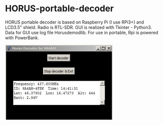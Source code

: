 # HORUS-portable-decoder
HORUS portable decoder is based on Raspberry Pi (I use RPi3+) and LCD3.5" shield. Radio is RTL-SDR.  GUI is realized with Tkinter - Python3. Data for GUI use log file Horusdemodlib. For use in portable, Rpi is powered with PowerBank.

![alt tag](Capture.JPG)
